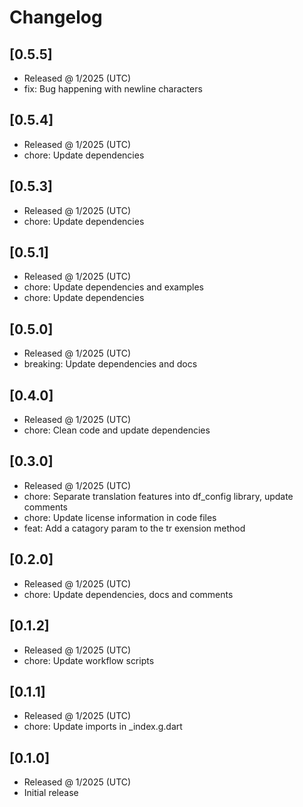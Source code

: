 # Changelog

## [0.5.5]

- Released @ 1/2025 (UTC)
- fix: Bug happening with newline characters

## [0.5.4]

- Released @ 1/2025 (UTC)
- chore: Update dependencies

## [0.5.3]

- Released @ 1/2025 (UTC)
- chore: Update dependencies

## [0.5.1]

- Released @ 1/2025 (UTC)
- chore: Update dependencies and examples
- chore: Update dependencies

## [0.5.0]

- Released @ 1/2025 (UTC)
- breaking: Update dependencies and docs

## [0.4.0]

- Released @ 1/2025 (UTC)
- chore: Clean code and update dependencies

## [0.3.0]

- Released @ 1/2025 (UTC)
- chore: Separate translation features into df_config library, update comments
- chore: Update license information in code files
- feat: Add a catagory param to the tr exension method

## [0.2.0]

- Released @ 1/2025 (UTC)
- chore: Update dependencies, docs and comments

## [0.1.2]

- Released @ 1/2025 (UTC)
- chore: Update workflow scripts

## [0.1.1]

- Released @ 1/2025 (UTC)
- chore: Update imports in \_index.g.dart

## [0.1.0]

- Released @ 1/2025 (UTC)
- Initial release
